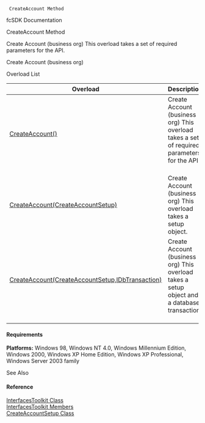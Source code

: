 ﻿     CreateAccount Method                                                   

fcSDK Documentation

CreateAccount Method

Create Account (business org) This overload takes a set of required parameters for the API.

Create Account (business org)

Overload List

| Overload | Description |
| --- | --- |
| [CreateAccount()](FChoice.Toolkits.Clarify~FChoice.Toolkits.Clarify.Interfaces.InterfacesToolkit~CreateAccount().md) | Create Account (business org) This overload takes a set of required parameters for the API.   |
| [CreateAccount(CreateAccountSetup)](FChoice.Toolkits.Clarify~FChoice.Toolkits.Clarify.Interfaces.InterfacesToolkit~CreateAccount(CreateAccountSetup).md) | Create Account (business org) This overload takes a setup object.   |
| [CreateAccount(CreateAccountSetup,IDbTransaction)](FChoice.Toolkits.Clarify~FChoice.Toolkits.Clarify.Interfaces.InterfacesToolkit~CreateAccount(CreateAccountSetup,IDbTransaction).md) | Create Account (business org) This overload takes a setup object and a database transaction.   |

#### Requirements

**Platforms:** Windows 98, Windows NT 4.0, Windows Millennium Edition, Windows 2000, Windows XP Home Edition, Windows XP Professional, Windows Server 2003 family

See Also

#### Reference

[InterfacesToolkit Class](FChoice.Toolkits.Clarify~FChoice.Toolkits.Clarify.Interfaces.InterfacesToolkit.md)  
[InterfacesToolkit Members](FChoice.Toolkits.Clarify~FChoice.Toolkits.Clarify.Interfaces.InterfacesToolkit_members.md)  
[CreateAccountSetup Class](FChoice.Toolkits.Clarify~FChoice.Toolkits.Clarify.Interfaces.CreateAccountSetup.md)
